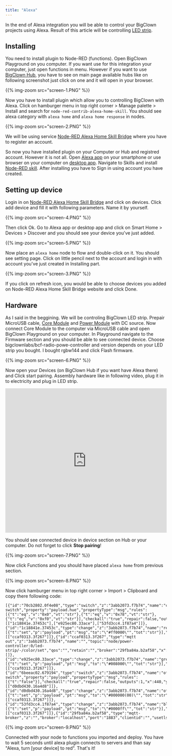 ```yaml
---
title: "Alexa"
---
```


In the end of Alexa integration you will be able to control your BigClown projects using Alexa. Result of this article will be controlling [LED strip](https://shop.bigclown.com/led-strip-rgbw-1m-144-leds/).

## Installing
You need to install plugin to Node-RED (functions). Open BigClown Playground on you computer. If you want use for this integration your computer, just open functions in menu. However if you want to use [BigClown Hub](https://shop.bigclown.com/bigclown-hub/), you have to see on main page available hubs like on following screenshot just click on one and it will open in your browser.

{{% img-zoom src="screen-1.PNG" %}}

Now you have to install plugin which allow you to controlling BigClown with Alexa. Click on hamburger menu in top right corner > Manage palette > Install and search for `node-red-contrib-alexa-home-skill`. You should see alexa category with `alexa home` and `alexa home response` in nodes.

{{% img-zoom src="screen-2.PNG" %}}

We will be using service [Node-RED Alexa Home Skill Bridge](https://alexa-node-red.bm.hardill.me.uk/) where you have to register an account.

So now you have installed plugin on your Computer or Hub and registred account. However it is not all. Open [Alexa app](https://www.amazon.com/gp/help/customer/display.html?nodeId=201602060) on your smartphone or use browser on your computer on [desktop app](https://alexa.amazon.com/). Navigate to Skills and install [Node-RED skill](https://skills-store.amazon.com/deeplink/dp/B01N0D97FZ?deviceType=app&share&refSuffix=ss_copy). After installing you have to Sign in using account you have created.

## Setting up device
Login in on [Node-RED Alexa Home Skill Bridge](https://alexa-node-red.bm.hardill.me.uk/) and click on devices. Click add device and fill it with following parameters. Name it by yourself.

{{% img-zoom src="screen-4.PNG" %}}

Then click Ok. Go to Alexa app or desktop app and click on Smart Home > Devices > Discover and you should see your device you've just added.

{{% img-zoom src="screen-5.PNG" %}}

Now place an `alexa home` node to flow and double-click on it. You should see setting page. Click on little pencil next to the account and login in with account you've just created in Installing part.

{{% img-zoom src="screen-3.PNG" %}}

If you click on refresh icon, you would be able to choose devices you added on Node-RED Alexa Home Skill Bridge website and click Done.

## Hardware
As I said in the beggining. We will be controling BigClown LED strip. Prepair MicroUSB cable, [Core Module](https://shop.bigclown.com/core-module/) and [Power Module](https://shop.bigclown.com/power-module/) with DC source. Now connect Core Module to the computer via MicroUSB cable and open BigClown Playground on your computer. In Playground navigate to the Firmware section and you should be able to see connected device. Choose bigclownlabs/bcf-radio-powe-controller and version depends on your LED strip you bought. I bought rgbw144 and click Flash firmware.

{{% img-zoom src="screen-6.PNG" %}}

Now open your Devices (on BigClown Hub if you want have Alexa there) and Click start pairing. Assembly hardware like in following video, plug it in to electricity and plug in LED strip.

<iframe width="100%" height="450vw" src="https://www.youtube.com/embed/idxAoc2q6O0" frameborder="0" allow="autoplay; encrypted-media" allowfullscreen></iframe>

You should see connected device in device section on Hub or your computer. Do not forget to click **Stop pairing**!

{{% img-zoom src="screen-7.PNG" %}}

Now click Functions and you should have placed `alexa home` from previous section.

{{% img-zoom src="screen-8.PNG" %}}

Now click hamburger menu in top right corner > Import > Clipboard and copy there following code:

```
[{"id":"70cb2802.0f4e08","type":"switch","z":"3abb2073.f7b74","name":"color switch","property":"payload.hue","propertyType":"msg","rules":[{"t":"eq","v":"0x0","vt":"str"},{"t":"eq","v":"0x78","vt":"str"},{"t":"eq","v":"0xf0","vt":"str"}],"checkall":"true","repair":false,"outputs":3,"x":450,"y":260,"wires":[["1c18841e.37453c"],["e925ec80.33ace"],["53fd3cc4.1f87a4"]]},{"id":"1c18841e.37453c","type":"change","z":"3abb2073.f7b74","name":"red","rules":[{"t":"set","p":"payload","pt":"msg","to":"\"#ff0000\"","tot":"str"}],"action":"","property":"","from":"","to":"","reg":false,"x":650,"y":160,"wires":[["ccaf0313.3f267"]]},{"id":"ccaf0313.3f267","type":"mqtt out","z":"3abb2073.f7b74","name":"","topic":"node/power-controller:0/led-strip/-/color/set","qos":"","retain":"","broker":"29fba84a.b2af58","x":1190,"y":200,"wires":[]},{"id":"e925ec80.33ace","type":"change","z":"3abb2073.f7b74","name":"green","rules":[{"t":"set","p":"payload","pt":"msg","to":"\"#008000\"","tot":"str"}],"action":"","property":"","from":"","to":"","reg":false,"x":650,"y":220,"wires":[["ccaf0313.3f267"]]},{"id":"6beeac02.679194","type":"switch","z":"3abb2073.f7b74","name":"off switch","property":"payload","propertyType":"msg","rules":[{"t":"false"}],"checkall":"true","repair":false,"outputs":1,"x":440,"y":340,"wires":[["d0dbd430.16a4d8"]]},{"id":"d0dbd430.16a4d8","type":"change","z":"3abb2073.f7b74","name":"off","rules":[{"t":"set","p":"payload","pt":"msg","to":"\"#000000(00)\"","tot":"str"}],"action":"","property":"","from":"","to":"","reg":false,"x":650,"y":340,"wires":[["ccaf0313.3f267"]]},{"id":"53fd3cc4.1f87a4","type":"change","z":"3abb2073.f7b74","name":"blue","rules":[{"t":"set","p":"payload","pt":"msg","to":"\"#0000ff\"","tot":"str"}],"action":"","property":"","from":"","to":"","reg":false,"x":650,"y":280,"wires":[["ccaf0313.3f267"]]},{"id":"29fba84a.b2af58","type":"mqtt-broker","z":"","broker":"localhost","port":"1883","clientid":"","usetls":false,"compatmode":true,"keepalive":"60","cleansession":true,"birthTopic":"","birthQos":"0","birthPayload":"","willTopic":"","willQos":"0","willPayload":""}]
```

{{% img-zoom src="screen-9.PNG" %}}

Connected with your node to functions you imported and deploy. You have to wait 5 seconds until alexa plugin connects to servers and than say "Alexa, turn [your device] to red". That's it!
